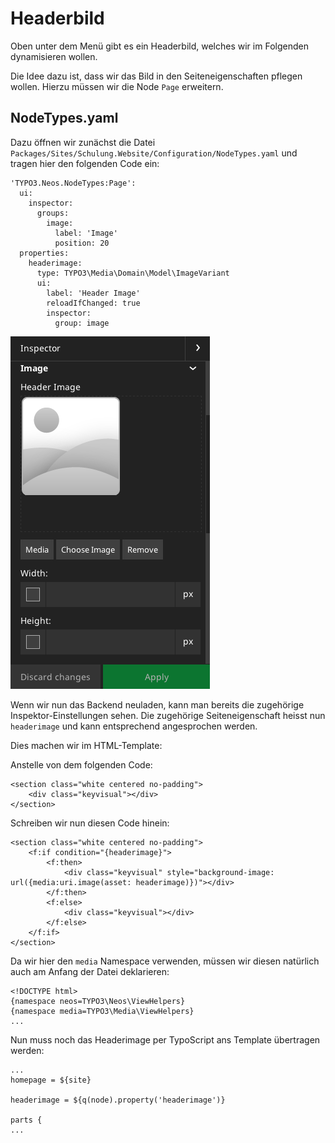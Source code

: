 # Headerbild

Oben unter dem Menü gibt es ein Headerbild, welches wir im Folgenden dynamisieren wollen.

Die Idee dazu ist, dass wir das Bild in den Seiteneigenschaften pflegen wollen. Hierzu müssen wir die Node `Page` erweitern.


## NodeTypes.yaml

Dazu öffnen wir zunächst die Datei `Packages/Sites/Schulung.Website/Configuration/NodeTypes.yaml` und tragen hier den folgenden Code ein:

```
'TYPO3.Neos.NodeTypes:Page':
  ui:
    inspector:
      groups:
        image:
          label: 'Image'
          position: 20
  properties:
    headerimage:
      type: TYPO3\Media\Domain\Model\ImageVariant
      ui:
        label: 'Header Image'
        reloadIfChanged: true
        inspector:
          group: image
```

![Header Bild im Inspektor](../assets/tut-headerbild01.png)

Wenn wir nun das Backend neuladen, kann man bereits die zugehörige Inspektor-Einstellungen sehen. Die zugehörige Seiteneigenschaft heisst nun  `headerimage` und kann entsprechend angesprochen werden.

Dies machen wir im HTML-Template:

Anstelle von dem folgenden Code:

```
<section class="white centered no-padding">
	<div class="keyvisual"></div>
</section>
```

Schreiben wir nun diesen Code hinein:

```
<section class="white centered no-padding">
	<f:if condition="{headerimage}">
		<f:then>
			<div class="keyvisual" style="background-image: url({media:uri.image(asset: headerimage)})"></div>
		</f:then>
		<f:else>
			<div class="keyvisual"></div>
		</f:else>
	</f:if>
</section>
```

Da wir hier den `media` Namespace verwenden, müssen wir diesen natürlich auch am Anfang der Datei deklarieren:

```
<!DOCTYPE html>
{namespace neos=TYPO3\Neos\ViewHelpers}
{namespace media=TYPO3\Media\ViewHelpers}
...
```

Nun muss noch das Headerimage per TypoScript ans Template übertragen werden:

```
...
homepage = ${site}

headerimage = ${q(node).property('headerimage')}

parts {
...

```